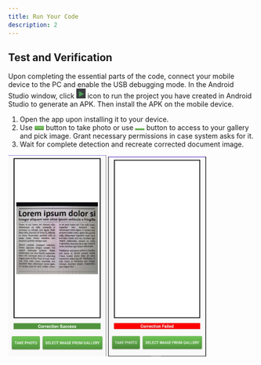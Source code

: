 ```yaml
---
title: Run Your Code
description: 2
---
```


<h2><strong>Test and Verification</strong></h2>
<p>Upon completing the essential parts of the code, connect your mobile device to the PC and enable the USB debugging mode. In the Android Studio window, click <img style="width: 19.00px" src="https://github.com/yunusemrre/DocumentSkewCorrection/blob/master/assets/run_image.png" onclick="imageclick(src)"> icon to run the project you have created in Android Studio to generate an APK. Then install the APK on the mobile device.</p>

<ol type="1">
	<li>Open the app upon installing it to your device.</li>
	<li>Use <img style="width: 19.00px" src="https://github.com/yunusemrre/DocumentSkewCorrection/blob/master/assets/TakePhotoPicture.PNG" onclick="imageclick(src)"> button to take photo or use <img style="width: 19.00px" src="https://github.com/yunusemrre/DocumentSkewCorrection/blob/master/assets/SelectImageFromGalleryPicture.PNG" onclick="imageclick(src)"> button to access to your gallery and pick image. Grant necessary permissions in case system asks for it.</li>
	<li>Wait for complete detection and recreate corrected document image.</li>
</ol>
<img style="width: 200.00px" src="https://github.com/yunusemrre/DocumentSkewCorrection/blob/master/assets/CorrectionSuccessImage.PNG" onclick="imageclick(src)">             <img style="width: 200.00px" src="https://github.com/yunusemrre/DocumentSkewCorrection/blob/master/assets/CorrectionFailedImage.PNG" onclick="imageclick(src)">


